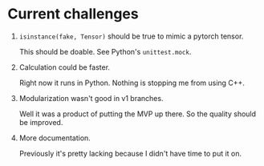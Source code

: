 # Current challenges

1. `isinstance(fake, Tensor)` should be true to mimic a pytorch tensor.

    This should be doable. See Python's `unittest.mock`.

2. Calculation could be faster.

    Right now it runs in Python. Nothing is stopping me from using C++.

3. Modularization wasn't good in v1 branches.

    Well it was a product of putting the MVP up there. So the quality should be improved.

4. More documentation.

    Previously it's pretty lacking because I didn't have time to put it on.
